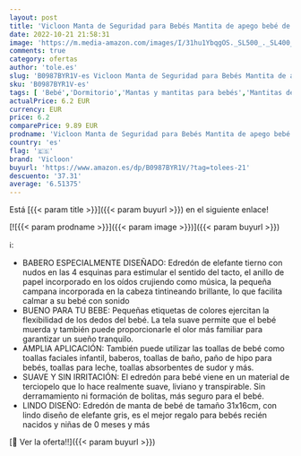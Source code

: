 ```yaml
---
layout: post
title: 'Vicloon Manta de Seguridad para Bebés Mantita de apego bebé de Muñeca Elefante 21x16cm Toalla para bebés Toalla de Saliva Regalo Bebe'
date: 2022-10-21 21:58:31
image: 'https://m.media-amazon.com/images/I/31hu1YbqgOS._SL500_._SL400_.jpg'
comments: true
category: ofertas
author: 'tole.es'
slug: 'B0987BYR1V-es Vicloon Manta de Seguridad para Bebés Mantita de apego...'
sku: 'B0987BYR1V-es'
tags: [ 'Bebé','Dormitorio','Mantas y mantitas para bebés','Mantitas de arrullo para capazos','Ropa de cama','bebe','bebé','bebés','vicloon','🇪🇸', ]
actualPrice: 6.2 EUR
currency: EUR
price: 6.2
comparePrice: 9.89 EUR
prodname: 'Vicloon Manta de Seguridad para Bebés Mantita de apego bebé de Muñeca Elefante 21x16cm Toalla para bebés Toalla de Saliva Regalo Bebe'
country: 'es'
flag: '🇪🇸'
brand: 'Vicloon'
buyurl: 'https://www.amazon.es/dp/B0987BYR1V/?tag=tolees-21'
descuento: '37.31'
average: '6.51375'
---
```


Está [{{< param title >}}]({{< param buyurl >}}) en el siguiente enlace!

[![{{< param prodname >}}]({{< param image >}})]({{< param buyurl >}})

ℹ️:

- BABERO ESPECIALMENTE DISEÑADO: Edredón de elefante tierno con nudos en las 4 esquinas para estimular el sentido del tacto, el anillo de papel incorporado en los oídos crujiendo como música, la pequeña campana incorporada en la cabeza tintineando brillante, lo que facilita calmar a su bebé con sonido
- BUENO PARA TU BEBE: Pequeñas etiquetas de colores ejercitan la flexibilidad de los dedos del bebé. La tela suave permite que el bebé muerda y también puede proporcionarle el olor más familiar para garantizar un sueño tranquilo.
- AMPLIA APLICACIÓN: También puede utilizar las toallas de bebé como toallas faciales infantil, baberos, toallas de baño, paño de hipo para bebés, toallas para leche, toallas absorbentes de sudor y más.
- SUAVE Y SIN IRRITACIÓN: El edredón para bebé viene en un material de terciopelo que lo hace realmente suave, liviano y transpirable. Sin derramamiento ni formación de bolitas, más seguro para el bebé.
- LINDO DISEÑO: Edredón de manta de bebé de tamaño 31x16cm, con lindo diseño de elefante gris, es el mejor regalo para bebés recién nacidos y niñas de 0 meses y más

[🛒 Ver la oferta!!]({{< param buyurl >}})

